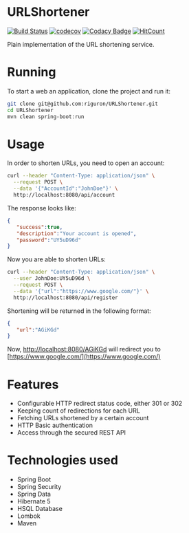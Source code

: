 # URLShortener

[![Build Status](https://travis-ci.org/riguron/URLShortener.svg?branch=master)](https://travis-ci.org/riguron/URLShortener)
[![codecov](https://codecov.io/gh/riguron/URLShortener/branch/master/graph/badge.svg)](https://codecov.io/gh/riguron/URLShortener)
[![Codacy Badge](https://api.codacy.com/project/badge/Grade/f934ddd367cc493d8ba463f87740eb06)](https://www.codacy.com/manual/riguron/URLShortener?utm_source=github.com&amp;utm_medium=referral&amp;utm_content=riguron/URLShortener&amp;utm_campaign=Badge_Grade)
[![HitCount](http://hits.dwyl.io/riguron/URLShortener.svg)](http://hits.dwyl.io/riguron/URLShortener)

Plain implementation of the URL shortening service.

# Running

To start a web an application, clone the project and run it:

```bash
git clone git@github.com:riguron/URLShortener.git
cd URLShortener
mvn clean spring-boot:run
```

# Usage

In order to shorten URLs, you need to open an account:

```bash
curl --header "Content-Type: application/json" \
  --request POST \
  --data '{"AccountId":"JohnDoe"}' \
  http://localhost:8080/api/account
```

The response looks like:

```json
{  
   "success":true,
   "description":"Your account is opened",
   "password":"UY5uD96d"
}
```

Now you are able to shorten URLs:

```bash
curl --header "Content-Type: application/json" \
  --user JohnDoe:UY5uD96d \
  --request POST \
  --data '{"url":"https://www.google.com/"}' \
  http://localhost:8080/api/register
```

Shortening will be returned in the following format:

```json
{  
   "url":"AGiKGd"
}
```

Now, [http://localhost:8080/AGiKGd](http://localhost:8080/AGiKGd) will redirect you to [https://www.google.com/](https://www.google.com/)


# Features

- Configurable HTTP redirect status code, either 301 or 302
- Keeping count of redirections for each URL
- Fetching URLs shortened by a certain account
- HTTP Basic authentication
- Access through the secured REST API

# Technologies used

- Spring Boot
- Spring Security
- Spring Data 
- Hibernate 5
- HSQL Database
- Lombok
- Maven

